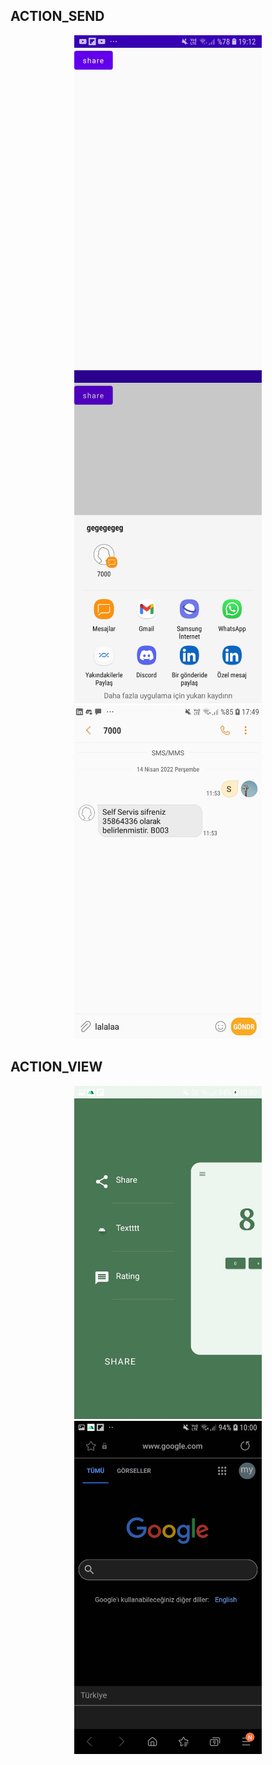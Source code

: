 ## ACTION_SEND
<p align="center">
  <img src="/images/sc1.jpg" width="300">
  <img src="/images/sc2.jpg" width="300">
  <img src="/images/sc3.jpg" width="300">
</p>

## ACTION_VIEW
<p align="center">
  <img src="/images/ss1.jpg" width="300">
  <img src="/images/ss2.jpg" width="300">
</p>
